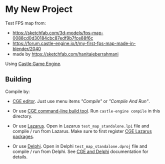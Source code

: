 # My New Project

Test FPS map from:

- https://sketchfab.com/3d-models/fps-map-0088cd0d30184cbc87edf9b7fce88f6c
- https://forum.castle-engine.io/t/my-first-fps-map-made-in-blender/2040
- made by https://sketchfab.com/hanitaieberrahmani

Using [Castle Game Engine](https://castle-engine.io/).

## Building

Compile by:

- [CGE editor](https://castle-engine.io/editor). Just use menu items _"Compile"_ or _"Compile And Run"_.

- Or use [CGE command-line build tool](https://castle-engine.io/build_tool). Run `castle-engine compile` in this directory.

- Or use [Lazarus](https://www.lazarus-ide.org/). Open in Lazarus `test_map_standalone.lpi` file and compile / run from Lazarus. Make sure to first register [CGE Lazarus packages](https://castle-engine.io/lazarus).

- Or use [Delphi](https://www.embarcadero.com/products/Delphi). Open in Delphi `test_map_standalone.dproj` file and compile / run from Delphi. See [CGE and Delphi](https://castle-engine.io/delphi) documentation for details.